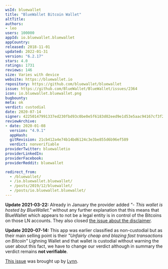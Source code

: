 ```yaml
---
wsId: bluewallet
title: "BlueWallet Bitcoin Wallet"
altTitle: 
authors:
- leo
users: 100000
appId: io.bluewallet.bluewallet
appCountry: 
released: 2018-11-01
updated: 2022-01-31
version: "6.2.17"
stars: 4.0
ratings: 1731
reviews: 146
size: Varies with device
website: https://bluewallet.io
repository: https://github.com/bluewallet/bluewallet
issue: https://github.com/BlueWallet/BlueWallet/issues/2364
icon: io.bluewallet.bluewallet.png
bugbounty: 
meta: ok
verdict: custodial
date: 2020-07-14
signer: 42250147991337ed230fbd93c0be0e5f6183d02eed9e1d53e5aac94167cf3f2f
reviewArchive:
- date: 2020-01-08
  version: "4.9.1"
  appHash: 
  gitRevision: 21cb412a4e74b14bd6124c3e3be855d6b96ef589
  verdict: nonverifiable
providerTwitter: bluewalletio
providerLinkedIn: 
providerFacebook: 
providerReddit: bluewallet

redirect_from:
  - /bluewallet/
  - /io.bluewallet.bluewallet/
  - /posts/2019/12/bluewallet/
  - /posts/io.bluewallet.bluewallet/
---
```


**Update 2021-03-22:** Already in January the provider added *"- This wallet is
hosted by BlueWallet."* without any further explanation that this means that
BlueWallet which appears to not be a legal entity is in control of the Bitcoins
on those LN accounts. They also closed
[the issue about the disclaimer](https://github.com/BlueWallet/BlueWallet/issues/2364).

**Update 2020-07-14:** This app was earlier classified as non-custodial but as their main
selling point is their *"Unfairly cheap and blazing fast transactions on
Bitcoin"* Lighning Wallet and that wallet is custodial without warning the user
about this fact, we have to change our verdict although in summary the verdict
remains **not verifiable**.

[This issue](https://gitlab.com/walletscrutiny/walletScrutinyCom/-/issues/117)
was brought up by [Lynn](https://gitlab.com/losnappas).
